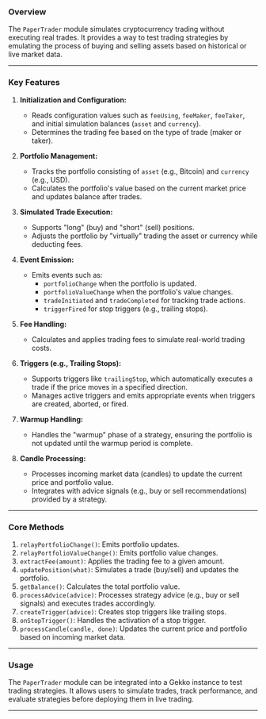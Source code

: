 ### **Overview**
The `PaperTrader` module simulates cryptocurrency trading without executing real trades. It provides a way to test trading strategies by emulating the process of buying and selling assets based on historical or live market data.

---

### **Key Features**
1. **Initialization and Configuration:**
   - Reads configuration values such as `feeUsing`, `feeMaker`, `feeTaker`, and initial simulation balances (`asset` and `currency`).
   - Determines the trading fee based on the type of trade (maker or taker).

2. **Portfolio Management:**
   - Tracks the portfolio consisting of `asset` (e.g., Bitcoin) and `currency` (e.g., USD).
   - Calculates the portfolio's value based on the current market price and updates balance after trades.

3. **Simulated Trade Execution:**
   - Supports "long" (buy) and "short" (sell) positions.
   - Adjusts the portfolio by "virtually" trading the asset or currency while deducting fees.

4. **Event Emission:**
   - Emits events such as:
     - `portfolioChange` when the portfolio is updated.
     - `portfolioValueChange` when the portfolio's value changes.
     - `tradeInitiated` and `tradeCompleted` for tracking trade actions.
     - `triggerFired` for stop triggers (e.g., trailing stops).

5. **Fee Handling:**
   - Calculates and applies trading fees to simulate real-world trading costs.

6. **Triggers (e.g., Trailing Stops):**
   - Supports triggers like `trailingStop`, which automatically executes a trade if the price moves in a specified direction.
   - Manages active triggers and emits appropriate events when triggers are created, aborted, or fired.

7. **Warmup Handling:**
   - Handles the "warmup" phase of a strategy, ensuring the portfolio is not updated until the warmup period is complete.

8. **Candle Processing:**
   - Processes incoming market data (candles) to update the current price and portfolio value.
   - Integrates with advice signals (e.g., buy or sell recommendations) provided by a strategy.

---

### **Core Methods**
1. `relayPortfolioChange()`: Emits portfolio updates.
2. `relayPortfolioValueChange()`: Emits portfolio value changes.
3. `extractFee(amount)`: Applies the trading fee to a given amount.
4. `updatePosition(what)`: Simulates a trade (buy/sell) and updates the portfolio.
5. `getBalance()`: Calculates the total portfolio value.
6. `processAdvice(advice)`: Processes strategy advice (e.g., buy or sell signals) and executes trades accordingly.
7. `createTrigger(advice)`: Creates stop triggers like trailing stops.
8. `onStopTrigger()`: Handles the activation of a stop trigger.
9. `processCandle(candle, done)`: Updates the current price and portfolio based on incoming market data.

---

### **Usage**
The `PaperTrader` module can be integrated into a Gekko instance to test trading strategies. It allows users to simulate trades, track performance, and evaluate strategies before deploying them in live trading.

---
